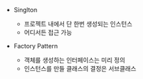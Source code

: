 - Singlton
	- 프로젝트 내에서 단 한번 생성되는 인스턴스
	- 어디서든 접근 가능

- Factory Pattern
	- 객체를 생성하는 인터페이스는 미리 정의
	- 인스턴스를 만들 클래스의 결정은 서브클래스